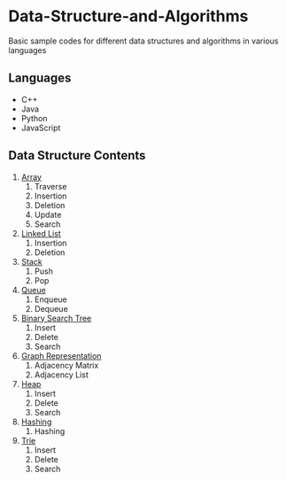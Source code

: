 # Data-Structure-and-Algorithms
Basic sample codes for different data structures and algorithms in various languages


## Languages

* C++
* Java
* Python
* JavaScript


## Data Structure Contents

1.  [Array](https://github.com/sultanul-ovi/Data-Structure-and-Algorithms/tree/master/Data%20Structure/Array)
    1. Traverse
    2. Insertion
    3. Deletion
    4. Update
    5. Search
2.  [Linked List](https://github.com/sultanul-ovi/Data-Structure-and-Algorithms/tree/master/Data%20Structure/Linked_List)
    1. Insertion
    2. Deletion
3.  [Stack](https://github.com/sultanul-ovi/Data-Structure-and-Algorithms/tree/master/Data%20Structure/Stack)
    1. Push
    2. Pop
4.  [Queue](https://github.com/sultanul-ovi/Data-Structure-and-Algorithms/tree/master/Data%20Structure/Queue)
    1. Enqueue
    2. Dequeue
5.  [Binary Search Tree](https://github.com/sultanul-ovi/Data-Structure-and-Algorithms/tree/master/Data%20Structure/Binary_Search_Tree)
    1. Insert
    2. Delete
    3. Search
6.  [Graph Representation](https://github.com/sultanul-ovi/Data-Structure-and-Algorithms/tree/master/Data%20Structure/Graph_Representation)
    1. Adjacency Matrix
    2. Adjacency List
7.  [Heap](https://github.com/sultanul-ovi/Data-Structure-and-Algorithms/tree/master/Data%20Structure/Heap)
    1. Insert
    2. Delete
    3. Search
8.  [Hashing](https://github.com/sultanul-ovi/Data-Structure-and-Algorithms/tree/master/Data%20Structure/Hashing)
    1. Hashing
9.  [Trie](https://github.com/sultanul-ovi/Data-Structure-and-Algorithms/tree/master/Data%20Structure/Trie)
    1. Insert
    2. Delete
    3. Search









